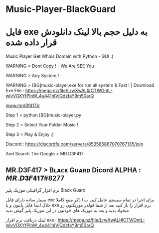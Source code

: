 # Music-Player-BlackGuard
# فایل exe به دلیل حجم بالا لینک دانلودش قرار داده شده

Music Player Get Whois Domain with Python - GUI :)

WARNING > Dont Copy ! - We Are SEE You

WARNING > Any System !

WARNING > [BG]music-player.exe for run all system & Fast ! | Download Exe File : https://mega.nz/file/LrwXwALI#CTWOntL-wIvVOXYfPInW_4u441nIVjQdzfaY9m50arQ

www.mrd3f417.ir

Step 1 = python [BG]music-player.py

Step 2 = Select Your Folder Music !

Step 3 = Play & Enjoy :)

Discord : https://discordfa.com/servers/853585867070767135/join

And Search The Google > MR.D3F417

MR.D3F417 > Bʟᴀᴄᴋ Gᴜᴀʀᴅ Dicord ALPHA : 𝙈𝙍.𝘿𝟑𝙁𝟒𝟏𝟕#8277
-------------------------------------------------------------------------------------
نرم افزار گرافیکی موزیک پلیر Black Guard 

بسیار ساده دارای فایل exe برای اجرا در تمام سیستم عامل
کپی ب ا ذکر منبع کاملا حلال
ابتدا فایل پایتون و یا exe نرم افزار را باز کنید
بعد از شما فولدر موزیکتون رو میخواد
بدید و بعد به موزیک های خودتون در این موزیک پلیر گوش بدید


لینک دریافت نرم افزار exe : https://mega.nz/file/LrwXwALI#CTWOntL-wIvVOXYfPInW_4u441nIVjQdzfaY9m50arQ
